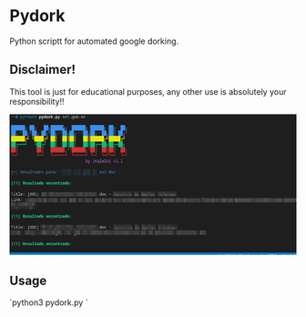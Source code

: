 # Pydork
Python scriptt for automated google dorking.

## Disclaimer!
This tool is just for educational purposes, any other use is absolutely your responsibility!!

![Texto alternativo](pydork_ex.png)

## Usage
´python3 pydork.py <domain>´

